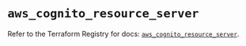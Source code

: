 # `aws_cognito_resource_server`

Refer to the Terraform Registry for docs: [`aws_cognito_resource_server`](https://registry.terraform.io/providers/hashicorp/aws/5.59.0/docs/resources/cognito_resource_server).
